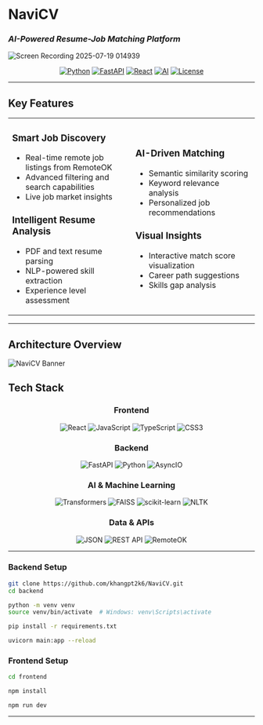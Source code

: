 # NaviCV
### *AI-Powered Resume-Job Matching Platform*
![Screen Recording 2025-07-19 014939](https://github.com/user-attachments/assets/1ed3eb56-ae6a-4a74-9ada-ec2436d93280)

<div align="center">


[![Python](https://img.shields.io/badge/Python-3.8+-blue.svg)](https://python.org)
[![FastAPI](https://img.shields.io/badge/FastAPI-Latest-green.svg)](https://fastapi.tiangolo.com)
[![React](https://img.shields.io/badge/React-18+-61DAFB.svg)](https://reactjs.org)
[![AI](https://img.shields.io/badge/AI-Powered-purple.svg)](https://github.com/yourusername/navicv)
[![License](https://img.shields.io/badge/License-MIT-yellow.svg)](LICENSE)


</div>

---

## **Key Features**

<table>
<tr>
<td width="50%">

### **Smart Job Discovery**
- Real-time remote job listings from RemoteOK
- Advanced filtering and search capabilities
- Live job market insights

### **Intelligent Resume Analysis**
- PDF and text resume parsing
- NLP-powered skill extraction
- Experience level assessment

</td>
<td width="50%">

### **AI-Driven Matching**
- Semantic similarity scoring
- Keyword relevance analysis
- Personalized job recommendations

### **Visual Insights**
- Interactive match score visualization
- Career path suggestions
- Skills gap analysis

</td>
</tr>
</table>

---

## **Architecture Overview**
![NaviCV Banner](https://github.com/user-attachments/assets/a1a769db-e4ba-4336-aec0-442fe50013c5)

## **Tech Stack**

<div align="center">

### **Frontend**
![React](https://img.shields.io/badge/-React-61DAFB?style=for-the-badge&logo=react&logoColor=white)
![JavaScript](https://img.shields.io/badge/-JavaScript-F7DF1E?style=for-the-badge&logo=javascript&logoColor=black)
![TypeScript](https://img.shields.io/badge/-TypeScript-3178C6?style=for-the-badge&logo=typescript&logoColor=white)
![CSS3](https://img.shields.io/badge/-CSS3-1572B6?style=for-the-badge&logo=css3&logoColor=white)

### **Backend**
![FastAPI](https://img.shields.io/badge/-FastAPI-009688?style=for-the-badge&logo=fastapi&logoColor=white)
![Python](https://img.shields.io/badge/-Python-3776AB?style=for-the-badge&logo=python&logoColor=white)
![AsyncIO](https://img.shields.io/badge/-AsyncIO-FF6B6B?style=for-the-badge&logo=python&logoColor=white)

### **AI & Machine Learning**
![Transformers](https://img.shields.io/badge/-Transformers-FFD43B?style=for-the-badge&logo=huggingface&logoColor=black)
![FAISS](https://img.shields.io/badge/-FAISS-4285F4?style=for-the-badge&logo=meta&logoColor=white)
![scikit-learn](https://img.shields.io/badge/-Scikit--Learn-F7931E?style=for-the-badge&logo=scikit-learn&logoColor=white)
![NLTK](https://img.shields.io/badge/-NLTK-2E8B57?style=for-the-badge&logo=python&logoColor=white)

### **Data & APIs**
![JSON](https://img.shields.io/badge/-JSON-000000?style=for-the-badge&logo=json&logoColor=white)
![REST API](https://img.shields.io/badge/-REST%20API-FF6B35?style=for-the-badge&logo=api&logoColor=white)
![RemoteOK](https://img.shields.io/badge/-RemoteOK-00D4AA?style=for-the-badge&logo=remote&logoColor=white)

</div>

---

### **Backend Setup**
```bash
git clone https://github.com/khangpt2k6/NaviCV.git
cd backend

python -m venv venv
source venv/bin/activate  # Windows: venv\Scripts\activate

pip install -r requirements.txt

uvicorn main:app --reload
```

### **Frontend Setup**
```bash
cd frontend

npm install

npm run dev
```

---

</div>
